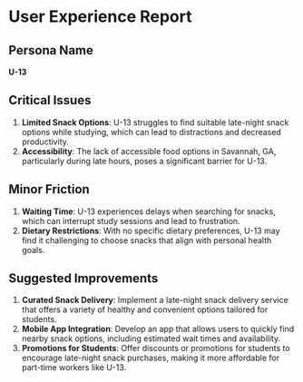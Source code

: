 # User Experience Report

## Persona Name
**U-13**

## Critical Issues
1. **Limited Snack Options**: U-13 struggles to find suitable late-night snack options while studying, which can lead to distractions and decreased productivity.
2. **Accessibility**: The lack of accessible food options in Savannah, GA, particularly during late hours, poses a significant barrier for U-13.

## Minor Friction
1. **Waiting Time**: U-13 experiences delays when searching for snacks, which can interrupt study sessions and lead to frustration.
2. **Dietary Restrictions**: With no specific dietary preferences, U-13 may find it challenging to choose snacks that align with personal health goals.

## Suggested Improvements
1. **Curated Snack Delivery**: Implement a late-night snack delivery service that offers a variety of healthy and convenient options tailored for students.
2. **Mobile App Integration**: Develop an app that allows users to quickly find nearby snack options, including estimated wait times and availability.
3. **Promotions for Students**: Offer discounts or promotions for students to encourage late-night snack purchases, making it more affordable for part-time workers like U-13.